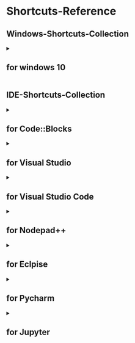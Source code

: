 # Shortcuts-Reference

## Windows-Shortcuts-Collection

<details> 
<summary><h2><b>for windows 10</b></h2></summary> 
<p>
  
|快捷鍵|功能|快捷鍵|功能|
|:-:|:-:|:-:|:-:|
|Ctrl+C|複製選中的內容|Ctrl+X|剪切選中的內容|
|Ctrl+V|黏貼已複製或剪切的內容|Win+V|剪貼簿歷史紀錄|
|Ctrl+Z|撤銷上一個操作|Ctrl+Y|重做上一個操作|
|Ctrl+A|選中所有內容|Ctrl+F|在文檔或網頁中查找關鍵字|
|F2|重新命名選定的項目|F3|在檔案總管中搜尋檔案或資料夾|
|F4|在檔案總管中顯示地址列清單|F5|刷新當前視窗|
|F6|將焦點移到網址|F11|全屏顯示當前應用程式或網頁|
|Alt+左箭頭|返回上一級|Alt+右箭頭|前進一級|
|Alt+F4|關閉當前視窗或應用程式|Alt+上箭頭|打開當前資料夾的上層資料夾|
|Alt+左/右箭頭|返回上(下)一個資料夾|Alt+Tab|在不同的應用程式之間切換|
|Win+E|開啟檔案總管|Win+G|啟用XboxGameBar|
|Win+I|開啟Windows設定|Win+L|鎖定電腦|
|Win+R|開啟執行命令|Win+S|開啟搜尋功能|
|Win+空白鍵|切換鍵盤語言|Win+Shift+S|開啟區域截圖工具|
|Win+Ctrl+D|新增虛擬桌面|Win+Ctrl+左/右箭頭|切換虛擬桌面|
|Win+Tab|開啟工作檢視|Win+,|快速預覽桌面|
|Win++|放大螢幕|Win+-|縮小螢幕|
|Ctrl+Shift+Esc|工作管理員|Ctrl+Alt+Del|打開Win作業系統的任務管理器
|滑鼠中鍵|開啟新的瀏覽器標籤|滑鼠中鍵|關閉瀏覽器標籤|
|Ctrl+S|儲存當前文檔或檔案|Ctrl+P|列印當前文檔或網頁|
|Ctrl+T|在瀏覽器中打開新的分頁|Ctrl+N|在瀏覽器中開啟新視窗或文檔|
|Ctrl+W|關閉當前視窗或分頁|Ctrl+Tab|在瀏覽器中切換到下一個分頁|
|Ctrl+Shift+T|在瀏覽器中重新打開最近關閉的分頁|Ctrl+F5|強制刷新網頁並清除緩存|
|Ctrl+Shift+N|在檔案總管中建立新資料夾|Ctrl+N|開啟相同的新視窗|
  
</p>
</details>


## IDE-Shortcuts-Collection

<details> 
<summary><h2><b>for Code::Blocks</b></h2></summary> 
<p>
  
|快捷鍵|功能|快捷鍵|功能|
|:-:|:-:|:-:|:-:|
| Ctrl + N | 新建檔案 | Ctrl + O | 開啟檔案 |
| Ctrl + S | 儲存檔案 | Ctrl + Shift + S | 另存新檔 |
| Ctrl + Shift + N | 新建專案 | Ctrl + Alt + F | 格式化程式碼 |
| F9 | 編譯程式碼 | Ctrl + F9 | 編譯並執行程式碼 |
| F10 | 逐行執行程式碼 | F11 | 進入函數 |
| Shift + F11 | 跳出函數 | Ctrl + Shift + F11 | 跳出所有函數 |
| Ctrl + F10 | 停止執行程式碼 | Ctrl + F11 | 切換斷點 |
| Ctrl + Shift + F11 | 刪除所有斷點 | Ctrl + G | 跳轉到指定行 |
| Ctrl + A | 全選程式碼 | Ctrl + C | 複製程式碼 |
| Ctrl + V | 粘貼程式碼 | Ctrl + X | 剪下程式碼 |
| Ctrl + Z | 恢復上一步操作 | Ctrl + Y | 取消恢復操作 |

  
</p>
</details>

<details> 
<summary><h2><b>for Visual Studio</b></h2></summary> 
<p>
  
| 快捷鍵 | 功能 | 快捷鍵 | 功能 |
| :-: | :-: | :-: | :-: |
| Ctrl + K + C | 註解代碼塊 | Ctrl + K + U | 取消註解 |
| Ctrl + X | 剪下代碼或文本 | Ctrl + C | 複製代碼或文本 |
| Ctrl + V | 粘貼最近的代碼或文本 | Ctrl + Z | 撤銷操作 |
| Ctrl + Shift + Z 或 Ctrl + Y | 恢復操作 | Ctrl + F | 尋找文本或代碼 |
| Ctrl + H | 替換文本或代碼 | Ctrl + Shift + B | 編譯項目 |
| Ctrl + Shift + F | 全文搜索 | Ctrl + Shift + N | 新建文件夾 |
| Ctrl + Shift + S | 另存當前文件 | F5 | 開始調試程序 |
| F10 | 逐行執行 | F11 | 進入方法或函數內部 |
| Shift + F11 | 從方法或函數退出 | Ctrl + Shift + Enter | 插入新行 |
| Ctrl + Shift + L | 拆分代碼塊 | Alt + Enter | 顯示建議或錯誤 |
| Ctrl + K + D | 格式化代碼 | Ctrl + K + F | 格式化整個文檔 |
| Ctrl + K + S | 鍵盤快捷鍵選項 |  Ctrl + . | 顯示建議列表或修復錯誤 |
| Ctrl + K + U | 小寫 | Ctrl + K + Shift + U | 大寫 |
| Ctrl + Shift + L | 選中當前行或單詞 | Ctrl + Shift + Space | 顯示參數列表 |
  
</p>
</details>

<details> 
<summary><h2><b>for Visual Studio Code</b></h2></summary> 
<p>
  
| 快捷鍵 | 功能 | 快捷鍵 | 功能 |
| :-: | :-: | :-: | :-: |
| Ctrl + Shift + P | 打開命令面板 | Ctrl + P | 快速開啟檔案 |
| Ctrl + Shift + N | 新增未命名檔案 | Ctrl + S | 儲存檔案 |
| Ctrl + X | 剪下一行或選取範圍 | Ctrl + C | 複製一行或選取範圍 |
| Ctrl + V | 貼上 | Ctrl + Z | 復原 |
| Ctrl + Shift + Z | 重做 | Ctrl + F | 尋找 |
| Ctrl + H | 取代 | Ctrl + G | 跳轉到行 |
| Ctrl + F2 | 選取所有出現的文字 | Ctrl + / | 切換行註解 |
| Shift + Alt + F | 格式化檔案 | Alt + Up/Down | 移動一行 |
| Alt + Shift + Up/Down | 複製一行 | F2 | 重命名符號 |
| Ctrl + Shift + \\ | 在檔案中跳轉至匹配的括號 | Ctrl + \` | 打開終端機 |
| Ctrl + Shift + O | 跳轉至符號 | F12 | 跳轉至定義 |
| Alt + F12 | 在新視窗中顯示定義 | Shift + F12 | 顯示參考 |
| Ctrl + K Ctrl + C | 加註選取範圍 | Ctrl + K Ctrl + U | 取消加註選取範圍 |
| Ctrl + \[ | 縮排選取範圍 | Ctrl + \] | 解除縮排選取範圍 |
  
</p>
</details>

<details> 
<summary><h2><b>for Nodepad++</b></h2></summary> 
<p>
  
| 快捷鍵 | 功能 | 快捷鍵 | 功能 |
| :-: | :-: | :-: | :-: |
| Ctrl + N | 新建檔案 | Ctrl + O | 開啟檔案 |
| Ctrl + S | 儲存檔案 | Ctrl + Shift + S | 另存新檔 |
| Ctrl + Z | 復原 | Ctrl + Y | 重做 |
| Ctrl + X | 剪下 | Ctrl + C | 複製 |
| Ctrl + V | 貼上 | Ctrl + A | 全選 |
| Ctrl + F | 尋找 | Ctrl + H | 取代 |
| Ctrl + P | 列印 | Ctrl + Home | 游標移至檔案開頭 |
| Ctrl + End | 游標移至檔案結尾 | Ctrl + Left Arrow | 游標向左移動一個單字 |
| Ctrl + Right Arrow | 游標向右移動一個單字 | Ctrl + Backspace | 刪除游標前一個單字 |
| Ctrl + Delete | 刪除游標後一個單字 | Ctrl + Tab | 在多個檔案之間切換 |
| Ctrl + Shift + Tab | 在多個檔案之間切換（反向） | F3 | 尋找下一個符合項目 |
| Shift + F3 | 尋找上一個符合項目 | F5 | 重新整理 |
| Ctrl + F5 | 強制重新整理 | Alt + F4 | 關閉 Nodepad |
| Ctrl + F4 | 關閉目前文件 | F1 | 說明 |
| F11 | 切換全螢幕模式 | Ctrl + Plus Sign (+) | 增大字體 |
| Ctrl + Minus Sign (-) | 縮小字體 | Ctrl + 0 | 預設字體大小 |
  
</p>
</details>

<details> 
<summary><h2><b>for Eclpise</b></h2></summary> 
<p>
  
| 快捷鍵 | 功能 | 快捷鍵 | 功能 |
| :-: | :-: | :-: | :-: |
| Ctrl + S | 儲存檔案 | Ctrl + C | 複製選取的內容 |
| Ctrl + X | 剪下選取的內容 | Ctrl + V | 貼上已複製或剪下的內容 |
| Ctrl + Z | 復原上一步操作 | Ctrl + F | 在檔案中搜尋關鍵字 |
| Ctrl + Shift + F | 格式化程式碼 | Ctrl + Shift + O | 匯入所需的類別 |
| Ctrl + / | 將所選行或所在位置的程式碼注釋 | Alt + Shift + R | 重命名選取的元素 |
| Ctrl + Shift + T | 開啟類或檔案 | Ctrl + Shift + F11 | 執行最後一次執行的程式 |
| Ctrl + Shift + C | 複製所選元素的完整限定名 | Alt + Shift + J | 加入/編輯 JavaDoc |
| Alt + Shift + S | 打開Source菜單 | Alt + Shift + X, J | 執行Java應用程序 |
| F11 | 執行或偵錯程式 | Shift + F11 | 停止執行程式 |

  
</p>
</details>

<details> 
<summary><h2><b>for Pycharm</b></h2></summary> 
<p>
  

| 快捷鍵 | 功能 | 快捷鍵 | 功能 |
| :-: | :-: | :-: | :-: |
| Ctrl + S | 儲存檔案 | Ctrl + C | 複製選取的內容 |
| Ctrl + X | 剪下選取的內容 | Ctrl + V | 貼上已複製或剪下的內容 |
| Ctrl + Z | 復原上一步操作 | Ctrl + Shift + F | 尋找和取代 |
| Ctrl + F | 在檔案中搜尋關鍵字 | Alt + Enter | 顯示建議的修正選項 |
| Ctrl + Shift + S | 儲存所有檔案 | Shift + F6 | 重新命名選取的元素 |
| Ctrl + D | 複製所選行或所在位置的程式碼 | Ctrl + / | 將所選行或所在位置的程式碼注釋 |
| Ctrl + Shift + Enter | 自動填寫程式碼 | Alt + F7 | 找出選定的符號的使用 |
| Ctrl + Alt + L | 格式化程式碼 | Ctrl + Alt + O | 刪除未使用的引用 |
| Ctrl + Alt + T | 包圍程式碼 | Ctrl + Alt + V | 自動導入模組 |
| Shift + F10 | 執行程式 | Shift + F9 | 執行程式並進行偵錯 |
| Ctrl + Shift + F10 | 執行上一次執行的程式 | Ctrl + Shift + F9 | 以偵錯模式執行上一次執行的程式 |

  
</p>
</details>

<details> 
<summary><h2><b>for Jupyter</b></h2></summary> 
<p>
  
| 快捷鍵 | 功能 | 快捷鍵 | 功能 |
| :-: | :-: | :-: | :-: |
| Enter | 編輯當前儲存格 | Shift + Enter | 執行當前儲存格並選中下一個儲存格 |
| Ctrl + Enter | 執行當前儲存格 | Alt + Enter | 執行當前儲存格並在下方插入新的儲存格 |
| Esc | 退出編輯模式 | A | 在當前儲存格上方插入新的儲存格 |
| M | 把當前儲存格轉換成 Markdown 格式 | B | 在當前儲存格下方插入新的儲存格 |
| Y | 把當前儲存格轉換成程式碼格式 | D + D | 刪除當前儲存格 |
| Shift + M | 合併選中的儲存格 | Z | 恢復刪除的儲存格 |
| Ctrl + Z | 撤銷最近的操作 | Shift + Tab | 顯示當前方法或函數的文檔註釋 |
| Ctrl + Shift + Z 或 Ctrl + Y | 恢復上一步撤銷的操作 | Ctrl + Shift + - | 把當前儲存格在游標處分成兩個儲存格 |
| Tab | 代碼補全 | Shift + Tab | 顯示當前方法或函數的文檔註釋 |
| Shift + Tab | 在方法或函數後面加上問號可以查看函數的幫助文檔 | Ctrl + S | 儲存當前 Notebook |
  
</p>
</details>
